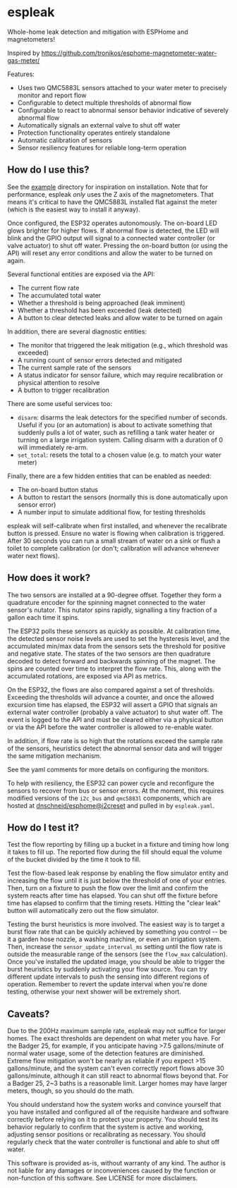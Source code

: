 # espleak

Whole-home leak detection and mitigation with ESPHome and magnetometers!

Inspired by https://github.com/tronikos/esphome-magnetometer-water-gas-meter/

Features:
 * Uses two QMC5883L sensors attached to your water meter to precisely monitor and report flow
 * Configurable to detect multiple thresholds of abnormal flow
 * Configurable to react to abnormal sensor behavior indicative of severely abnormal flow
 * Automatically signals an external valve to shut off water
 * Protection functionality operates entirely standalone
 * Automatic calibration of sensors
 * Sensor resiliency features for reliable long-term operation


## How do I use this?

See the [example](example) directory for inspiration on installation. Note that for performance, espleak *only* uses the
Z axis of the magnetometers.  That means it's critical to have the QMC5883L installed flat against the meter (which is
the easiest way to install it anyway).

Once configured, the ESP32 operates autonomously. The on-board LED glows brighter for higher flows. If abnormal flow is
detected, the LED will blink and the GPIO output will signal to a connected water controller (or valve actuator) to shut
off water. Pressing the on-board button (or using the API) will reset any error conditions and allow the water to be
turned on again.

Several functional entities are exposed via the API:
 * The current flow rate
 * The accumulated total water
 * Whether a threshold is being approached (leak imminent)
 * Whether a threshold has been exceeded (leak detected)
 * A button to clear detected leaks and allow water to be turned on again

In addition, there are several diagnostic entities:
 * The monitor that triggered the leak mitigation (e.g., which threshold was exceeded)
 * A running count of sensor errors detected and mitigated
 * The current sample rate of the sensors
 * A status indicator for sensor failure, which may require recalibration or physical attention to resolve
 * A button to trigger recalibration

There are some useful services too:
 * `disarm`: disarms the leak detectors for the specified number of seconds. Useful if you (or an automation) is about
   to activate something that suddenly pulls a lot of water, such as refilling a tank water heater or turning on a large
   irrigation system. Calling disarm with a duration of 0 will immediately re-arm.
 * `set_total`: resets the total to a chosen value (e.g. to match your water meter)

Finally, there are a few hidden entities that can be enabled as needed:
 * The on-board button status
 * A button to restart the sensors (normally this is done automatically upon sensor error)
 * A number input to simulate additional flow, for testing thresholds

espleak will self-calibrate when first installed, and whenever the recalibrate button is pressed. Ensure no water is
flowing when calibration is triggered. After 30 seconds you can run a small stream of water on a sink or flush a toilet
to complete calibration (or don't; calibration will advance whenever water next flows).


## How does it work?

The two sensors are installed at a 90-degree offset. Together they form a quadrature encoder for the spinning magnet
connected to the water sensor's nutator.  This nutator spins rapidly, signalling a tiny fraction of a gallon each time
it spins.

The ESP32 polls these sensors as quickly as possible. At calibration time, the detected sensor noise levels are used to
set the hysteresis level, and the accumulated min/max data from the sensors sets the threshold for positive and negative
state. The states of the two sensors are then quadrature decoded to detect forward and backwards spinning of the magnet.
The spins are counted over time to interpret the flow rate. This, along with the accumulated rotations, are exposed via
API as metrics.

On the ESP32, the flows are also compared against a set of thresholds. Exceeding the thresholds will advance a counter,
and once the allowed excursion time has elapsed, the ESP32 will assert a GPIO that signals an external water controller
(probably a valve actuator) to shut water off. The event is logged to the API and must be cleared either via a physical
button or via the API before the water controller is allowed to re-enable water.

In addition, if flow rate is so high that the rotations exceed the sample rate of the sensors, heuristics detect the
abnormal sensor data and will trigger the same mitigation mechanism.

See the yaml comments for more details on configuring the monitors.

To help with resiliency, the ESP32 can power cycle and reconfigure the sensors to recover from bus or sensor errors. At
the moment, this requires modified versions of the `i2c_bus` and `qmc5883l` components, which are hosted at
[dnschneid/esphome@i2creset](https://github.com/dnschneid/esphome/tree/i2creset) and pulled in by `espleak.yaml`.


## How do I test it?

Test the flow reporting by filling up a bucket in a fixture and timing how long it takes to fill up. The reported flow
during the fill should equal the volume of the bucket divided by the time it took to fill.

Test the flow-based leak response by enabling the flow simulator entity and increasing the flow until it is just below
the threshold of one of your entries. Then, turn on a fixture to push the flow over the limit and confirm the system
reacts after time has elapsed. You can shut off the fixture before time has elapsed to confirm that the timing resets.
Hitting the "clear leak" button will automatically zero out the flow simulator.

Testing the burst heuristics is more involved. The easiest way is to target a burst flow rate that can be quickly
achieved by something you control -- be it a garden hose nozzle, a washing machine, or even an irrigation system. Then,
increase the `sensor_update_interval_ms` setting until the flow rate is outside the measurable range of the sensors (see
the `flow_max` calculation). Once you've installed the updated image, you should be able to trigger the burst heuristics
by suddenly activating your flow source. You can try different update intervals to push the sensing into different
regions of operation. Remember to revert the update interval when you're done testing, otherwise your next shower will
be extremely short.


## Caveats?

Due to the 200Hz maximum sample rate, espleak may not suffice for larger homes. The exact thresholds are dependent on
what meter you have. For the Badger 25, for example, if you anticipate having >7.5 gallons/minute of normal water usage,
some of the detection features are diminished. Extreme flow mitigation won't be nearly as reliable if you expect >15
gallons/minute, and the system can't even correctly report flows above 30 gallons/minute, although it can still react to
abnormal flows beyond that. For a Badger 25, 2~3 baths is a reasonable limit. Larger homes may have larger meters,
though, so you should do the math.

You should understand how the system works and convince yourself that you have installed and configured all of the
requisite hardware and software correctly before relying on it to protect your property. You should test its behavior
regularly to confirm that the system is active and working, adjusting sensor positions or recalibrating as necessary.
You should regularly check that the water controller is functional and able to shut off water.

This software is provided as-is, without warranty of any kind. The author is not liable for any damages or inconveniences caused by the function or non-function of this software. See
LICENSE for more disclaimers.
